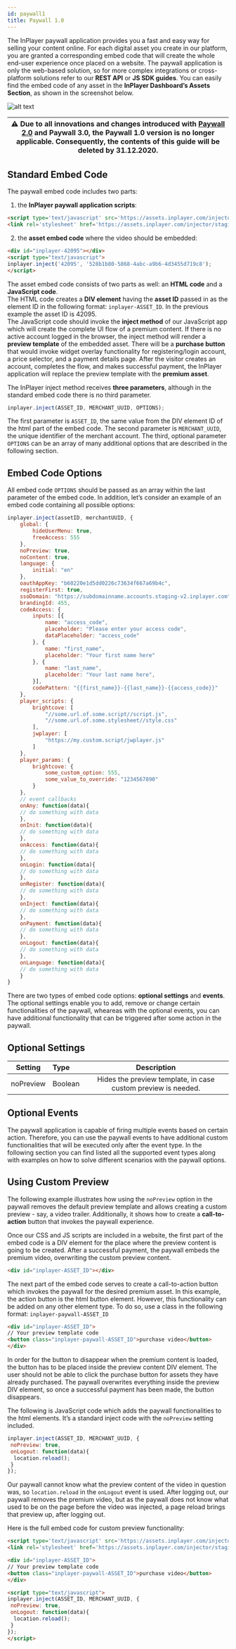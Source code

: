 ```yaml
---
id: paywall1
title: Paywall 1.0
---
```


The InPlayer paywall application provides you a fast and easy way for selling your content online. For each digital asset you create in our platform, you are granted a corresponding embed code that will create the whole end-user experience once placed on a website. The paywall application is only the web-based solution, so for more complex integrations or cross-platform solutions refer to our **REST API** or **JS SDK guides**. You can easily find the embed code of any asset in the **InPlayer Dashboard’s Assets Section**, as shown in the screenshot below.

![alt text](https://inplayer.com/wp-content/uploads/2018/07/embed_code.png "Logo Title Text 1")

| :warning: Due to all innovations and changes introduced with [Paywall 2.0](https://developers.inplayer.com/docs/paywall2/) and Paywall 3.0, the Paywall 1.0 version is no longer applicable. Consequently, the contents of this guide will be deleted by **31.12.2020**. |
| --- |

## Standard Embed Code

The paywall embed code includes two parts:

1. the **InPlayer paywall application scripts**:

```html
<script type='text/javascript' src='https://assets.inplayer.com/injector/staging/injector.js'></script>
<link rel='stylesheet' href='https://assets.inplayer.com/injector/staging/css/app.min.css' type='text/css' media='all'>
```

2. the **asset embed code** where the video should be embedded:

```html
<div id="inplayer-42095"></div>
<script type="text/javascript">
inplayer.inject('42095', '528b1b80-5868-4abc-a9b6-4d3455d719c8');
</script>
```

The asset embed code consists of two parts as well: an **HTML code** and a **JavaScript code**.  
The HTML code creates a **DIV element** having the **asset ID** passed in as the element ID in the following format: `inplayer-ASSET_ID`. In the previous example the asset ID is 42095.  
The JavaScript code should invoke the **inject method** of our JavaScript app which will create the complete UI flow of a premium content. If there is no active account logged in the browser, the inject method will render a **preview template** of the embedded asset. There will be a **purchase button** that would invoke widget overlay functionality for registering/login account, a price selector, and a payment details page. After the visitor creates an account, completes the flow, and makes successful payment, the InPlayer application will replace the preview template with the **premium asset**.

The InPlayer inject method receives **three parameters**, although in the standard embed code there is no third parameter.

```js
inplayer.inject(ASSET_ID, MERCHANT_UUID, OPTIONS);
```

The first parameter is `ASSET_ID`, the same value from the DIV element ID of the html part of the embed code. The second parameter is `MERCHANT_UUID`, the unique identifier of the merchant account. The third, optional parameter `OPTIONS` can be an array of many additional options that are described in the following section.

## Embed Code Options

All embed code `OPTIONS` should be passed as an array within the last parameter of the embed code. In addition, let’s consider an example of an embed code containing all possible options:

```js
inplayer.inject(assetID, merchantUUID, {
    global: {
        hideUserMenu: true, 
        freeAccess: 555 
    },
    noPreview: true, 
    noContent: true, 
    language: {
        initial: "en" 
    },
    oauthAppKey: "b60220e1d5dd0226c73634f667a69b4c", 
    registerFirst: true, 
    ssoDomain: "https://subdomainname.accounts.staging-v2.inplayer.com", 
    brandingId: 455, 
    codeAccess: { 
        inputs: [{ 
            name: "access_code", 
            placeholder: "Please enter your access code", 
            dataPlaceholder: "access_code" 
        }, {
            name: "first_name",
            placeholder: "Your first name here"
        }, {
            name: "last_name",
            placeholder: "Your last name here",
        }],
        codePattern: "{{first_name}}-{{last_name}}-{{access_code}}" 
    },
    player_scripts: { 
        brightcove: [
            "//some.url.of.some.script//script.js",
            "//some.url.of.some.stylesheet//style.css"
        ],
        jwplayer: [
            "https://my.custom.script/jwplayer.js"
        ]
    },
    player_params: { 
        brightcove: {
            some_custom_option: 555,
            some_value_to_override: "1234567890"
        }
    },
    // event callbacks
    onAny: function(data){
    // do something with data  
    },
    onInit: function(data){
    // do something with data
    },
    onAccess: function(data){
    // do something with data
    },
    onLogin: function(data){
    // do something with data
    },
    onRegister: function(data){
    // do something with data
    },
    onInject: function(data){
    // do something with data
    },
    onPayment: function(data){
    // do something with data
    },
    onLogout: function(data){
    // do something with data
    },
    onLanguage: function(data){ 
    // do something with data
    }
}
```

There are two types of embed code options: **optional settings** and **events**. The optional settings enable you to add, remove or change certain functionalities of the paywall, wheareas with the optional events, you can have additional functionality that can be triggered after some action in the paywall.

## Optional Settings

|Setting|Type|Description|
|---------|:------|:------------------------------------------------------------:|
|noPreview|Boolean|Hides the preview template, in case custom preview is needed. |

## Optional Events

The paywall application is capable of firing multiple events based on certain action. Therefore, you can use the paywall events to have additional custom functionalities that will be executed only after the event type. In the following section you can find listed all the supported event types along with examples on how to solve different scenarios with the paywall options.

## Using Custom Preview

The following example illustrates how using the `noPreview` option in the paywall removes the default preview template and allows creating a custom preview - say, a video trailer. Additionally, it shows how to create a **call-to-action** button that invokes the paywall experience.

Once our CSS and JS scripts are included in a website, the first part of the embed code is a DIV element for the place where the preview content is going to be created. After a successful payment, the paywall embeds the premium video, overwriting the custom preview content.

```html
<div id="inplayer-ASSET_ID"></div>
```

The next part of the embed code serves to create a call-to-action button which invokes the paywall for the desired premium asset. In this example, the action button is the html button element. However, this functionality can be added on any other element type. To do so, use a class in the following format: `inplayer-paywall-ASSET_ID`

```html
<div id="inplayer-ASSET_ID">
// Your preview template code
<button class="inplayer-paywall-ASSET_ID">purchase video</button>
</div>
```

In order for the button to disappear when the premium content is loaded, the button has to be placed inside the preview content DIV element. The user should not be able to click the purchase button for assets they have already purchased. The paywall overwrites everything inside the preview DIV element, so once a successful payment has been made, the button disappears.

The following is JavaScript code which adds the paywall functionalities to the html elements. It’s a standard inject code with the `noPreview` setting included.

```js
inplayer.inject(ASSET_ID, MERCHANT_UUID, {
 noPreview: true, 
 onLogout: function(data){
  location.reload();
 }
});
```

Our paywall cannot know what the preview content of the video in question was, so `location.reload` in the `onLogout` event is used. After logging out, our paywall removes the premium video, but as the paywall does not know what used to be on the page before the video was injected, a page reload brings that preview up, after logging out.

Here is the full embed code for custom preview functionality:

```html
<script type='text/javascript' src='https://assets.inplayer.com/injector/staging/injector.js'></script>
<link rel='stylesheet' href='https://assets.inplayer.com/injector/staging/css/app.min.css' type='text/css' media='all'>

<div id="inplayer-ASSET_ID">
// Your preview template code
<button class="inplayer-paywall-ASSET_ID">purchase video</button>
</div>

<script type="text/javascript">
inplayer.inject(ASSET_ID, MERCHANT_UUID, {
 noPreview: true, 
 onLogout: function(data){
  location.reload();
 }
});
</script>
```
